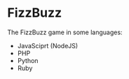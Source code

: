 FizzBuzz
========

The FizzBuzz game in some languages:

* JavaSciprt (NodeJS)
* PHP
* Python
* Ruby
